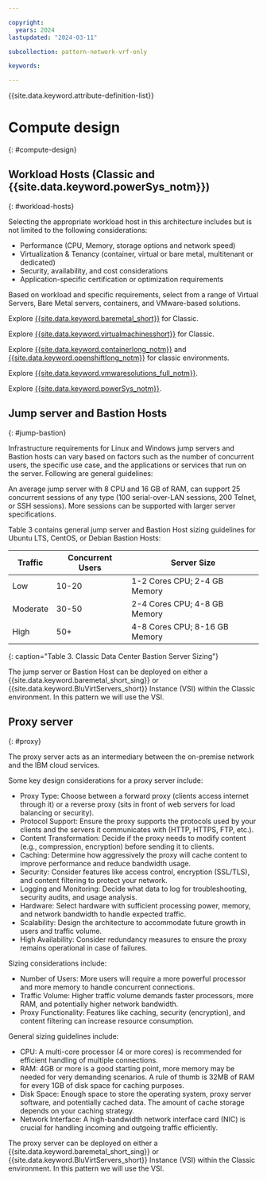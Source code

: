```yaml
---

copyright:
  years: 2024
lastupdated: "2024-03-11"

subcollection: pattern-network-vrf-only

keywords:

---
```


{{site.data.keyword.attribute-definition-list}}

# Compute design
{: #compute-design}

## Workload Hosts (Classic and {{site.data.keyword.powerSys_notm}})
{: #workload-hosts}

Selecting the appropriate workload host in this architecture includes but is not limited to the following considerations:

-   Performance (CPU, Memory, storage options and network speed)
-   Virtualization & Tenancy (container, virtual or bare metal, multitenant or dedicated)
-   Security, availability, and cost considerations
-   Application-specific certification or optimization requirements

Based on workload and specific requirements, select from a range of Virtual Servers, Bare Metal servers, containers, and VMware-based solutions.

Explore [{{site.data.keyword.baremetal_short}}](/docs/bare-metal?topic=bare-metal-about-bm) for Classic.

Explore [{{site.data.keyword.virtualmachinesshort}}](/docs/virtual-servers?topic=virtual-servers-about-virtual-servers) for Classic.

Explore [{{site.data.keyword.containerlong_notm}}](/docs/containers?topic=containers-cluster-create-classic&interface=ui) and [{{site.data.keyword.openshiftlong_notm}}](/docs/openshift?topic=openshift-getting-started) for classic environments.

Explore [{{site.data.keyword.vmwaresolutions_full_notm}}](/docs/vmwaresolutions?topic=vmwaresolutions-getting-started).

Explore [{{site.data.keyword.powerSys_notm}}](/docs/power-iaas?topic=power-iaas-getting-started).

## Jump server and Bastion Hosts
{: #jump-bastion}

Infrastructure requirements for Linux and Windows jump servers and Bastion hosts can vary based on factors such as the number of concurrent users, the specific use case, and the applications or services that run on the server. Following are general guidelines:

An average jump server with 8 CPU and 16 GB of RAM, can support 25 concurrent sessions of any type (100 serial-over-LAN sessions, 200 Telnet, or SSH sessions). More sessions can be supported with larger server specifications.

Table 3 contains general jump server and Bastion Host sizing guidelines for Ubuntu LTS, CentOS, or Debian Bastion Hosts:

| **Traffic** | **Concurrent Users** | **Server Size**               |
|-------------|----------------------|-------------------------------|
| Low         | 10-20                | 1-2 Cores CPU; 2-4 GB Memory  |
| Moderate    | 30-50                | 2-4 Cores CPU; 4-8 GB Memory  |
| High        | 50+                  | 4-8 Cores CPU; 8-16 GB Memory |
{: caption="Table 3. Classic Data Center Bastion Server Sizing"}

The jump server or Bastion Host can be deployed on either a {{site.data.keyword.baremetal_short_sing}} or {{site.data.keyword.BluVirtServers_short}} Instance (VSI) within the Classic environment. In this pattern we will use the VSI.

## Proxy server
{: #proxy}

The proxy server acts as an intermediary between the on-premise network and the IBM cloud services.

Some key design considerations for a proxy server include:

-	Proxy Type: Choose between a forward proxy (clients access internet through it) or a reverse proxy (sits in front of web servers for load balancing or security).
-	Protocol Support: Ensure the proxy supports the protocols used by your clients and the servers it communicates with (HTTP, HTTPS, FTP, etc.).
-	Content Transformation: Decide if the proxy needs to modify content (e.g., compression, encryption) before sending it to clients.
-	Caching: Determine how aggressively the proxy will cache content to improve performance and reduce bandwidth usage.
-	Security: Consider features like access control, encryption (SSL/TLS), and content filtering to protect your network.
-	Logging and Monitoring: Decide what data to log for troubleshooting, security audits, and usage analysis.
-	Hardware: Select hardware with sufficient processing power, memory, and network bandwidth to handle expected traffic.
-	Scalability: Design the architecture to accommodate future growth in users and traffic volume.
-	High Availability: Consider redundancy measures to ensure the proxy remains operational in case of failures.

Sizing considerations include:

-	Number of Users: More users will require a more powerful processor and more memory to handle concurrent connections.
-	Traffic Volume: Higher traffic volume demands faster processors, more RAM, and potentially higher network bandwidth.
-	Proxy Functionality: Features like caching, security (encryption), and content filtering can increase resource consumption.

General sizing guidelines include:

-	CPU: A multi-core processor (4 or more cores) is recommended for efficient handling of multiple connections.
-	RAM: 4GB or more is a good starting point, more memory may be needed for very demanding scenarios. A rule of thumb is 32MB of RAM for every 1GB of disk space for caching purposes.
-	Disk Space: Enough space to store the operating system, proxy server software, and potentially cached data. The amount of cache storage depends on your caching strategy.
-	Network Interface: A high-bandwidth network interface card (NIC) is crucial for handling incoming and outgoing traffic efficiently.

The proxy server can be deployed on either a {{site.data.keyword.baremetal_short_sing}} or {{site.data.keyword.BluVirtServers_short}} Instance (VSI) within the Classic environment. In this pattern we will use the VSI.
